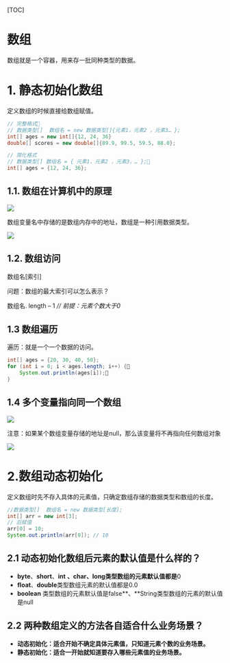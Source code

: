 [TOC]

# 数组

数组就是一个容器，用来存一批同种类型的数据。

# 1. 静态初始化数组

定义数组的时候直接给数组赋值。

```java
// 完整格式
// 数据类型[]  数组名 = new 数据类型[]{元素1，元素2 ，元素3… };
int[] ages = new int[]{12, 24, 36}
double[] scores = new double[]{89.9, 99.5, 59.5, 88.0};
```

```java
// 简化格式 
// 数据类型[] 数组名 = { 元素1，元素2 ，元素3，… };
int[] ages = {12, 24, 36};		
```

## 1.1. 数组在计算机中的原理

![](D:\TakeDown\Java\image\数组在计算机中的基本原理.png)

数组变量名中存储的是数组内存中的地址，数组是一种引用数据类型。

![](D:\TakeDown\Java\image\数组子在计算机中的执行原理2.png)

## 1.2. 数组访问

数组名[索引]

问题：数组的最大索引可以怎么表示？ 

数组名. length – 1 *//* *前提：元素个数大于0*

## 1.3 数组遍历

遍历：就是一个一个数据的访问。

```java
int[] ages = {20, 30, 40, 50};
for (int i = 0; i < ages.length; i++) {    
    System.out.println(ages[i]);
}
```

## 1.4 多个变量指向同一个数组

![](D:\TakeDown\Java\image\多个变量指向同一个数组.png)

注意：如果某个数组变量存储的地址是null，那么该变量将不再指向任何数组对象

![](D:\TakeDown\Java\image\数组变量为null时.png)

# 2.数组动态初始化

定义数组时先不存入具体的元素值，只确定数组存储的数据类型和数组的长度。

```java
//数据类型[]  数组名 = new 数据类型[长度];
int[] arr = new int[3];
// 后赋值
arr[0] = 10;
System.out.println(arr[0]); // 10
```

## 2.1 动态初始化数组后元素的默认值是什么样的？

- **byte**、**short**、**int** **、**char**、**long**类型数组的元素默认值都是**0
- **float**、**double**类型数组元素的默认值都是0.0
- **boolean** 类型数组的元素默认值是false**、**String类型数组的元素的默认值是null

## 2.2 两种数组定义的方法各自适合什么业务场景？

- **动态初始化：适合开始不确定具体元素值，只知道元素个数的业务场景。**
- **静态初始化：适合一开始就知道要存入哪些元素值的业务场景。**
